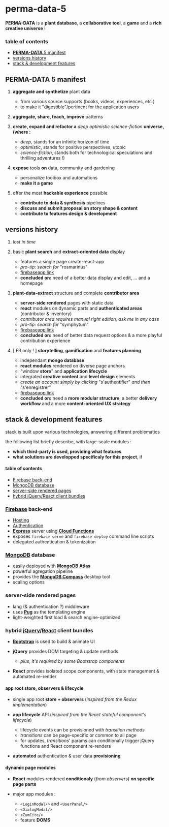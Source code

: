 # perma-data-5
**PERMA-DATA** is a **plant database**, a **collaborative tool**, a **game** and a **rich creative universe** !

### table of contents
* [**PERMA-DATA** 5 manifest](#perma-data-5-manifest)
* [versions history](#versions-history)
* [stack & development features](#stack--development-features)

## **PERMA-DATA** 5 manifest
1. **aggregate and synthetize** plant data

   * from various source supports (books, videos, experiences, etc.)
   * to make it "digestible"/pertinent for the application users
2. **aggregate, share, teach, improve** patterns
3. **create, expand and refactor a** *deep optimistic science-fiction* **universe, (where :**

   * *deep*, stands for an infinite horizon of time
   * *optimistic*, stands for positive perspectives, utopic
   * *science-fiction*, stands both for technological speculations and thrilling adventures !)
4. **expose** tools **on** data, community and gardening

   * personalize toolbox and automations
   * **make it a game**
5. offer the most **hackable experience** possible

   * **contribute to data & synthesis** pipelines
   * **discuss and submit proposal on story shape & content**
   * **contribute to features design & development**

## versions history
1. *lost in time*
2. basic **plant search** and **extract-oriented data** display

   * features a single page create-react-app
   * *pro-tip: search for* "rosmarinus"
   * [firebaseapp link](https://perma-plant-data.firebaseapp.com)
   * **concluded on:** need of a better data display and edit, ... and a homepage
3. **plant-data-extract** structure and complete **contributor area**

   * **server-side rendered** pages with static data
   * **react** modules on dynamic parts and **authenticated areas** (contributor & inventory)
   * *contributor area requires manual right edition, ask me in any case*
   * *pro-tip: search for* "symphytum"
   * [firebaseapp link](https://perma-data-3.firebaseapp.com)
   * **concluded on:** need of better data request options & a more playful contribution experience
4. [ FR only ! ] **storytelling**, **gamification** and **features planning**

   * independant **mongo database**
   * **react modules** rendered on diverse page anchors
   * "window **store**" and **application lifecycle**
   * integrated **creative content** and **level design** elements
   * *create an account simply by clicking* "s'authentifier" *and then* "s'enregistrer"
   * [firebaseapp link](https://perma-data-4.firebaseapp.com/)
   * **concluded on:** need a **more modular structure**, a better **delivery workflow** and a more **content-oriented UX strategy**

## stack & development features
stack is built upon various technologies, answering different problematics

the following list briefly describe, with large-scale modules :
* **which third-party is used, providing what features**
* **what solutions are developped specificaly for this project**, if

#### table of contents
* [Firebase back-end](#firebase-back-end)
* [MongoDB database](#mongodb-database)
* [server-side rendered pages](#server-side-rendered-pages)
* [hybrid jQuery/React client bundles](#hybrid-jqueryreact-client-bundles)

### [Firebase](https://firebase.google.com/docs/web/setup) back-end
* [Hosting](https://firebase.google.com/docs/hosting/)
* [Authentication](https://firebase.google.com/docs/auth/)
* [**Express**](http://expressjs.com/) server using [**Cloud Functions**](https://firebase.google.com/docs/functions/)
* exposes `firebase serve` and `firebase deploy` command line scripts
* delegated authentication & tokenization

### [MongoDB](https://www.mongodb.com) database
* easily deployed with [**MongoDB Atlas**](https://www.mongodb.com/cloud/atlas) 
* powerful agregation pipeline
* provides the [**MongoDB Compass**](https://www.mongodb.com/products/compass) desktop tool
* scaling options

### server-side rendered pages
* lang (& authentication ?) middleware
* uses [**Pug**](http://pugjs.org/) as the templating engine
* light-weighted first load & search engine-optimized

### hybrid [jQuery](https://jquery.com)/[React](https://reactjs.org/) client bundles
* [**Bootstrap**](https://getbootstrap.com/) is used to build & animate UI
* **jQuery** provides DOM targeting & update methods

   * *plus, it's required by some Bootstrap components*
* **React** provides isolated scope components, with state management & automated re-render

#### app root store, observers & lifecycle
* single app root **store + observers** (*inspired from the Redux implementation*)
* **app lifecycle** API (*inspired from the React stateful component's lifecycle*)
   
   * lifecycle events can be provisioned with *transition methods*
   * *transitions* can be page-specific or common to all page
   * for updates, *transitions*' params can conditionally trigger jQuery functions and React component re-renders
* **automated** authentication & user data **provisioning**

#### dynamic page modules
* **React** modules rendered **conditionaly** (*from observers*) **on specific page parts**
* major app modules :
   
   * `<LoginModal/>` and `<UserPanel/>`
   * `<DialogModal/>`
   * `<ZumCite/>`
   * feature **DOMS**